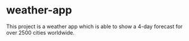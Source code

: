 # weather-app
This project is a weather app which is able to show a 4-day forecast for over 2500 cities worldwide.
